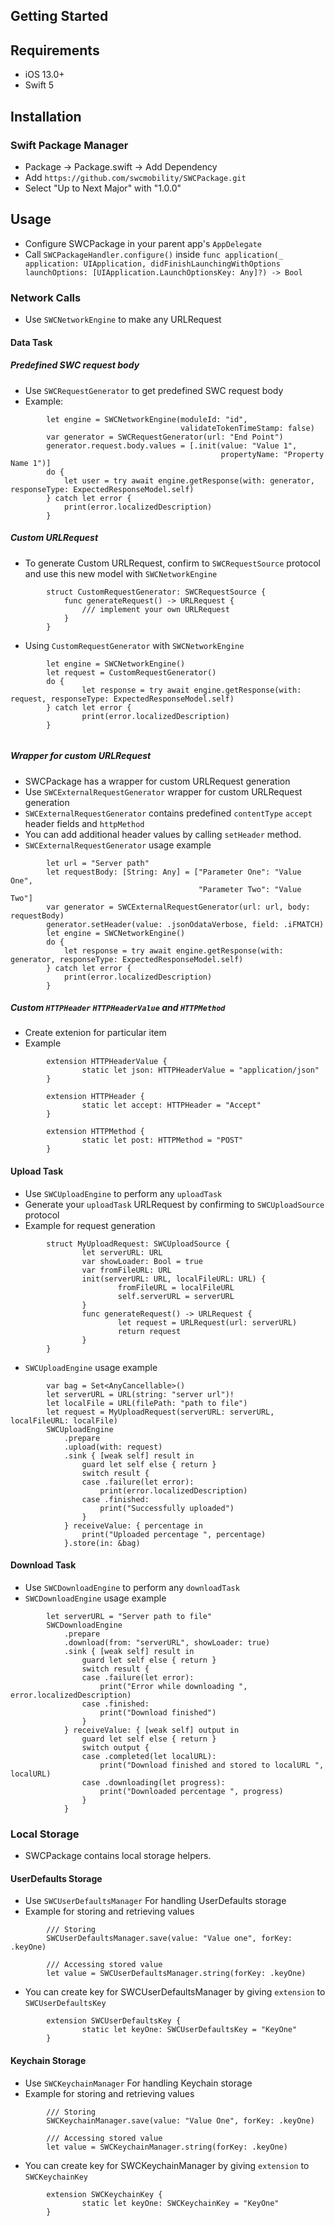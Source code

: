 

## Getting Started

## Requirements

* iOS 13.0+
* Swift 5

## Installation

### Swift Package Manager

- Package -> Package.swift -> Add Dependency
- Add `https://github.com/swcmobility/SWCPackage.git`
- Select "Up to Next Major" with "1.0.0"


## Usage

* Configure SWCPackage in your parent app's `AppDelegate`
* Call `SWCPackageHandler.configure()` inside 
`func application(_ application: UIApplication, didFinishLaunchingWithOptions launchOptions: [UIApplication.LaunchOptionsKey: Any]?) -> Bool` 

### Network Calls

* Use `SWCNetworkEngine` to make any URLRequest

#### Data Task
##### Predefined SWC request body
* Use `SWCRequestGenerator` to get predefined SWC request body
* Example:

```
        let engine = SWCNetworkEngine(moduleId: "id",
                                      validateTokenTimeStamp: false)
        var generator = SWCRequestGenerator(url: "End Point")
        generator.request.body.values = [.init(value: "Value 1",
                                               propertyName: "Property Name 1")]
        do {
            let user = try await engine.getResponse(with: generator, responseType: ExpectedResponseModel.self)
        } catch let error {
            print(error.localizedDescription)
        }
```
##### Custom URLRequest
* To generate Custom URLRequest, confirm to `SWCRequestSource` protocol and use this new model with `SWCNetworkEngine`

```
        struct CustomRequestGenerator: SWCRequestSource {
            func generateRequest() -> URLRequest {
                /// implement your own URLRequest
            }
        }

```
* Using `CustomRequestGenerator` with `SWCNetworkEngine`

```
        let engine = SWCNetworkEngine()
        let request = CustomRequestGenerator()
        do {
                let response = try await engine.getResponse(with: request, responseType: ExpectedResponseModel.self)
        } catch let error {
                print(error.localizedDescription)
        }
    
```

##### Wrapper for custom URLRequest
* SWCPackage has a wrapper for custom URLRequest generation
* Use `SWCExternalRequestGenerator` wrapper for custom URLRequest generation
* `SWCExternalRequestGenerator` contains predefined `contentType` `accept` header fields and `httpMethod`
* You can add additional header values by calling `setHeader` method.
* `SWCExternalRequestGenerator` usage example

```
        let url = "Server path"
        let requestBody: [String: Any] = ["Parameter One": "Value One",
                                          "Parameter Two": "Value Two"]
        var generator = SWCExternalRequestGenerator(url: url, body: requestBody)
        generator.setHeader(value: .jsonOdataVerbose, field: .iFMATCH)
        let engine = SWCNetworkEngine()
        do {
            let response = try await engine.getResponse(with: generator, responseType: ExpectedResponseModel.self)
        } catch let error {
            print(error.localizedDescription)
        }
```
##### Custom `HTTPHeader` `HTTPHeaderValue` and `HTTPMethod`
* Create extenion for particular item
* Example
```
        extension HTTPHeaderValue {
                static let json: HTTPHeaderValue = "application/json"
        }

        extension HTTPHeader {
                static let accept: HTTPHeader = "Accept"
        }

        extension HTTPMethod {
                static let post: HTTPMethod = "POST"
        }
```
#### Upload Task

* Use `SWCUploadEngine` to perform any `uploadTask`
* Generate your `uploadTask` URLRequest by confirming to `SWCUploadSource` protocol
* Example for request generation

```
        struct MyUploadRequest: SWCUploadSource {
                let serverURL: URL
                var showLoader: Bool = true
                var fromFileURL: URL
                init(serverURL: URL, localFileURL: URL) {
                        fromFileURL = localFileURL
                        self.serverURL = serverURL
                }
                func generateRequest() -> URLRequest {
                        let request = URLRequest(url: serverURL)
                        return request
                }
        }

```
* `SWCUploadEngine` usage example

```
        var bag = Set<AnyCancellable>()
        let serverURL = URL(string: "server url")!
        let localFile = URL(filePath: "path to file")
        let request = MyUploadRequest(serverURL: serverURL, localFileURL: localFile)
        SWCUploadEngine
            .prepare
            .upload(with: request)
            .sink { [weak self] result in
                guard let self else { return }
                switch result {
                case .failure(let error):
                    print(error.localizedDescription)
                case .finished:
                    print("Successfully uploaded")
                }
            } receiveValue: { percentage in
                print("Uploaded percentage ", percentage)
            }.store(in: &bag)

```

#### Download Task

* Use `SWCDownloadEngine` to perform any `downloadTask`
* `SWCDownloadEngine` usage example

```
        let serverURL = "Server path to file"
        SWCDownloadEngine
            .prepare
            .download(from: "serverURL", showLoader: true)
            .sink { [weak self] result in
                guard let self else { return }
                switch result {
                case .failure(let error):
                    print("Error while downloading ", error.localizedDescription)
                case .finished:
                    print("Download finished")
                }
            } receiveValue: { [weak self] output in
                guard let self else { return }
                switch output {
                case .completed(let localURL):
                    print("Download finished and stored to localURL ", localURL)
                case .downloading(let progress):
                    print("Downloaded percentage ", progress)
                }
            }

```

### Local Storage

* SWCPackage contains local storage helpers.

#### UserDefaults Storage

* Use `SWCUserDefaultsManager` For handling UserDefaults storage
* Example for storing and retrieving values

```
        /// Storing
        SWCUserDefaultsManager.save(value: "Value one", forKey: .keyOne)
    
        /// Accessing stored value
        let value = SWCUserDefaultsManager.string(forKey: .keyOne)
```

* You can create key for SWCUserDefaultsManager by giving `extension` to `SWCUserDefaultsKey`

```
        extension SWCUserDefaultsKey {
                static let keyOne: SWCUserDefaultsKey = "KeyOne"
        }

```

#### Keychain Storage

* Use `SWCKeychainManager` For handling Keychain storage
* Example for storing and retrieving values


```
        /// Storing
        SWCKeychainManager.save(value: "Value One", forKey: .keyOne)
    
        /// Accessing stored value
        let value = SWCKeychainManager.string(forKey: .keyOne)
```
* You can create key for SWCKeychainManager by giving `extension` to `SWCKeychainKey`

```
        extension SWCKeychainKey {
                static let keyOne: SWCKeychainKey = "KeyOne"
        }

```

